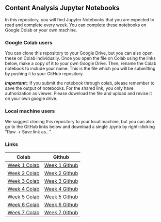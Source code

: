 ## Content Analysis Jupyter Notebooks

In this repository, you will find Jupyter Notebooks that you are expected to read and complete every week. You can complete these notebooks on Google Colab or your own machine.

### Google Colab users
You can clone this repository to your Google Drive, but you can also open these on Colab individually. Once you open the file on Colab using the links below, make a copy of it to your own Google Drive. Then, rename the Colab notebook to include your name. This is the file which you will be submitting by pushing it to your GitHub repository.

***Important:***: If you submit the notebook through colab, please remember to save the output of notebooks.
                  For the shared link, you only have authorization as viewer. Please download the file and upload and revise it on your own google drive. 

### Local machine users
We suggest cloning this repository to your local machine, but you can also go to the GitHub links below and download a single .ipynb by right-clicking "Raw -> Save link as...".

### Links
| Colab | Github |
| --- | ---- |
| [Week 1 Colab](https://drive.google.com/file/d/13DEWLH4TrvE0IdsdOq29j7sKmyq_5dzJ/view?usp=sharing) | [Week 1 Github](https://github.com/UChicago-Computational-Content-Analysis/Homework-Notebooks-2024-Winter/tree/main/week%201) |
| [Week 2 Colab](https://drive.google.com/file/d/19nIJ8CWgZ1Vy7rBAn4kRki1oMCQW4cuV/view?usp=sharing) | [Week 2 Github](https://github.com/UChicago-Computational-Content-Analysis/Homework-Notebooks-2024-Winter/tree/main/week%202) |
| [Week 3 Colab](https://drive.google.com/file/d/1s-PsShm-32gvO-snkN2vga1XOGcp_xJT/view?usp=sharing) | [Week 3 Github](https://github.com/UChicago-Computational-Content-Analysis/Homework-Notebooks-2024-Winter/tree/main/week%203) |
| [Week 4 Colab](https://drive.google.com/file/d/1htkd76Q3EOQTHc3qOyKAjvMveFnugnRo/view?usp=sharing) | [Week 4 Github](https://github.com/UChicago-Computational-Content-Analysis/Homework-Notebooks-2024-Winter/tree/main/week%204) |
| [Week 5 Colab](https://colab.research.google.com/drive/1ERUXjsCfBVgaYwwU0c8c3xWFfonjhmeX?usp=sharing) | [Week 5 Github](https://github.com/UChicago-Computational-Content-Analysis/Homework-Notebooks-2024-Winter/tree/main/week%205) |
| [Week 6 Colab](https://colab.research.google.com/drive/1kRb9w9eUuf_v-tMrpDSvJqtC6QrHnS3e?usp=sharing) | [Week 6 Github](https://github.com/UChicago-Computational-Content-Analysis/Homework-Notebooks-2024-Winter/tree/main/week%206) |
| [Week 7 Colab](https://colab.research.google.com/drive/16vzIy8cz0JqRsqsAhmOFqYLQu4ehFQlS?usp=sharing) | [Week 7 Github](https://github.com/UChicago-Computational-Content-Analysis/Homework-Notebooks-2024-Winter/tree/main/week%207) |

